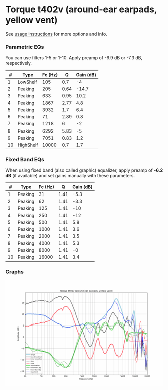 # Torque t402v (around-ear earpads, yellow vent)
See [usage instructions](https://github.com/jaakkopasanen/AutoEq#usage) for more options and info.

### Parametric EQs
You can use filters 1-5 or 1-10. Apply preamp of -6.9 dB or -7.3 dB, respectively.

|   # | Type      |   Fc (Hz) |    Q |   Gain (dB) |
|-----|-----------|-----------|------|-------------|
|   1 | LowShelf  |       105 | 0.7  |        -4   |
|   2 | Peaking   |       205 | 0.64 |       -14.7 |
|   3 | Peaking   |       633 | 0.95 |        10.2 |
|   4 | Peaking   |      1867 | 2.77 |         4.8 |
|   5 | Peaking   |      3932 | 1.7  |         6.4 |
|   6 | Peaking   |        71 | 2.89 |         0.8 |
|   7 | Peaking   |      1218 | 6    |        -2   |
|   8 | Peaking   |      6292 | 5.83 |        -5   |
|   9 | Peaking   |      7051 | 0.83 |         1.2 |
|  10 | HighShelf |     10000 | 0.7  |         1.7 |

### Fixed Band EQs
When using fixed band (also called graphic) equalizer, apply preamp of **-6.2 dB** (if available) and set gains manually with these parameters.

|   # | Type    |   Fc (Hz) |    Q |   Gain (dB) |
|-----|---------|-----------|------|-------------|
|   1 | Peaking |        31 | 1.41 |        -5.3 |
|   2 | Peaking |        62 | 1.41 |        -3.3 |
|   3 | Peaking |       125 | 1.41 |       -10   |
|   4 | Peaking |       250 | 1.41 |       -12   |
|   5 | Peaking |       500 | 1.41 |         5.8 |
|   6 | Peaking |      1000 | 1.41 |         3.6 |
|   7 | Peaking |      2000 | 1.41 |         3.5 |
|   8 | Peaking |      4000 | 1.41 |         5.3 |
|   9 | Peaking |      8000 | 1.41 |        -0   |
|  10 | Peaking |     16000 | 1.41 |         3.4 |

### Graphs
![](./Torque%20t402v%20(around-ear%20earpads,%20yellow%20vent).png)
